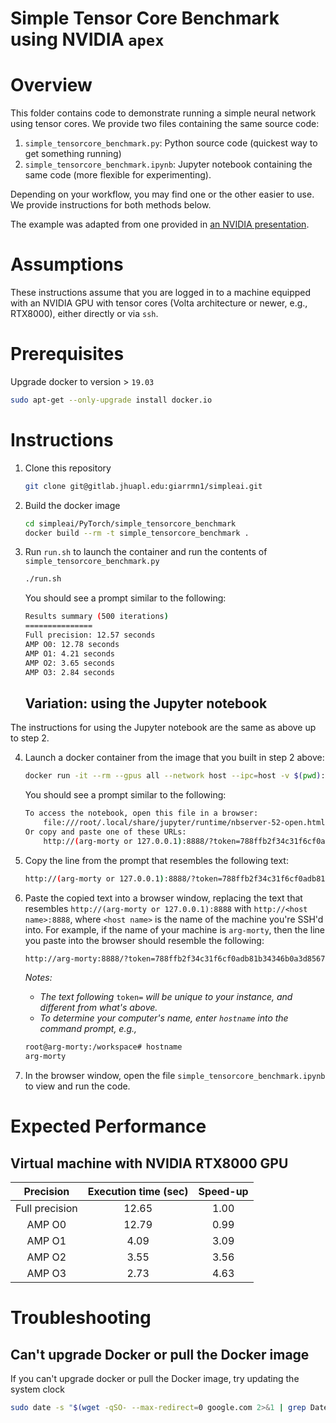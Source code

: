 # Simple Tensor Core Benchmark using NVIDIA `apex`

# Overview
This folder contains code to demonstrate running a simple neural network using tensor cores.
We provide two files containing the same source code:

1. `simple_tensorcore_benchmark.py`: Python source code (quickest way to get something running)
2. `simple_tensorcore_benchmark.ipynb`: Jupyter notebook containing the same code (more flexible for experimenting).

Depending on your workflow, you may find one or the other easier to use. We provide instructions for both methods below.

The example was adapted from one provided in [an NVIDIA presentation](https://developer.download.nvidia.com/video/gputechconf/gtc/2019/presentation/s9998-automatic-mixed-precision-in-pytorch.pdf).

# Assumptions
These instructions assume that you are logged in to a machine equipped with an NVIDIA GPU with tensor cores (Volta architecture or newer, e.g., RTX8000), either directly or via `ssh`. 

# Prerequisites 
Upgrade docker to version > `19.03`

```bash
sudo apt-get --only-upgrade install docker.io
```

# Instructions
1. Clone this repository
 
	```bash
	git clone git@gitlab.jhuapl.edu:giarrmn1/simpleai.git
	```
	
2. Build the docker image

	```bash
	cd simpleai/PyTorch/simple_tensorcore_benchmark
	docker build --rm -t simple_tensorcore_benchmark .
	```
		
3. Run `run.sh` to launch the container and run the contents of 
`simple_tensorcore_benchmark.py`
	
	```bash
	./run.sh
	```

	You should see a prompt similar to the following:
	
	```bash
	Results summary (500 iterations)
	===============
	Full precision: 12.57 seconds
	AMP O0: 12.78 seconds
	AMP O1: 4.21 seconds
	AMP O2: 3.65 seconds
	AMP O3: 2.84 seconds
	```

	## Variation: using the Jupyter notebook
The instructions for using the Jupyter notebook are the same as above up to step 2. 

4. Launch a docker container from the image that you built in step 2 above:
	
	```bash
	docker run -it --rm --gpus all --network host --ipc=host -v $(pwd):/workspace simple_tensorcore_benchmark
	``` 
	
	You should see a prompt similar to the following:
	
	```bash
	To access the notebook, open this file in a browser:
        file:///root/.local/share/jupyter/runtime/nbserver-52-open.html
    Or copy and paste one of these URLs:
        http://(arg-morty or 127.0.0.1):8888/?token=788ffb2f34c31f6cf0adb81b34346b0a3d8567b3b583924a
	```
	
5. Copy the line from the prompt that resembles the following text: 
	
	```bash
	http://(arg-morty or 127.0.0.1):8888/?token=788ffb2f34c31f6cf0adb81b34346b0a3d8567b3b583924a
	```
6. Paste the copied text into a browser window, replacing the text that resembles `http://(arg-morty or 127.0.0.1):8888` with `http://<host name>:8888`, where `<host name>` is the name of the machine you're SSH'd into. For example, if the name of your machine is `arg-morty`, then the line you paste into the browser should resemble the following:

	```bash
	http://arg-morty:8888/?token=788ffb2f34c31f6cf0adb81b34346b0a3d8567b3b583924a
	```
	<I>Notes:
	
	- The text following </I> `token=` <I> will be unique to your instance, and different from what's above. 
	- To determine your computer's name, enter `hostname` into the command prompt, e.g., </I>

	```bash
	root@arg-morty:/workspace# hostname
	arg-morty
	
	``` 

7. In the browser window, open the file `simple_tensorcore_benchmark.ipynb` to view and run the code. 

# Expected Performance
## Virtual machine with NVIDIA RTX8000 GPU

| Precision| Execution time (sec) | Speed-up |
|:----------:|:----------------------:|:----------:|
|   Full precision |        12.65        |   1.00   |
|   AMP O0 |        12.79        |   0.99   |
|   AMP O1 |        4.09        |   3.09   |
|   AMP O2 |        3.55        |   3.56   |
|   AMP O3 |        2.73        |   4.63   |


# Troubleshooting
## Can't upgrade Docker or pull the Docker image
If you can't upgrade docker or pull the Docker image, try updating the system clock

```bash
sudo date -s "$(wget -qSO- --max-redirect=0 google.com 2>&1 | grep Date: | cut -d' ' -f5-8)Z"
```
 